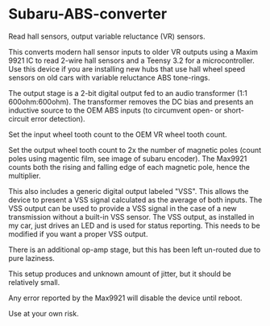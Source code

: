 # Subaru-ABS-converter
Read hall sensors, output variable reluctance (VR) sensors.

This converts modern hall sensor inputs to older VR outputs using a Maxim 9921 IC to read 2-wire hall sensors and a Teensy 3.2 for a microcontroller. 
Use this device if you are installing new hubs that use hall wheel speed sensors on old cars with variable reluctance ABS tone-rings.

The output stage is a 2-bit digital output fed to an audio transformer (1:1 600ohm:600ohm). 
The transformer removes the DC bias and presents an inductive source to the OEM ABS inputs (to circumvent open- or short-circuit error detection).

Set the input wheel tooth count to the OEM VR wheel tooth count. 

Set the output wheel tooth count to 2x the number of magnetic poles (count poles using magentic film, see image of subaru encoder). 
The Max9921 counts both the rising and falling edge of each magnetic pole, hence the multiplier.

This also includes a generic digital output labeled "VSS". This allows the device to present a VSS signal calculated as the average of both inputs.
The VSS output can be used to provide a VSS signal in the case of a new transmission without a built-in VSS sensor.
The VSS output, as installed in my car, just drives an LED and is used for status reporting. This needs to be modified if you want a proper VSS output.

There is an additional op-amp stage, but this has been left un-routed due to pure laziness. 

This setup produces and unknown amount of jitter, but it should be relatively small. 

Any error reported by the Max9921 will disable the device until reboot.

Use at your own risk. 
